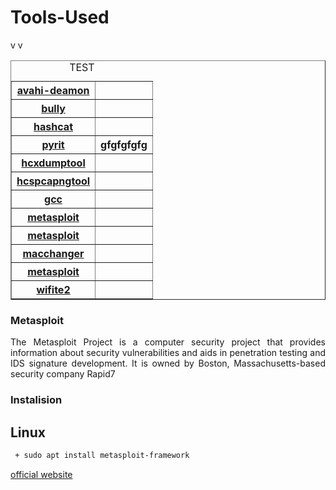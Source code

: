# Tools-Used 

<html>
<body>

<table BORDER=1 >
<CAPTION align="left"> TEST </CAPTION>

<TR>
<TH > <a href=#avahi-deamon>avahi-deamon</TH>
<TH> </TH>
</TR>
<TR>
<TH > <a     href=#metasploit>bully</TH>
<TH> </TH>
</TR>
<TR>
<TH > <a      href=#metasploit>hashcat</TH>
<TH> </TH>
</TR>
<TR>
<TH > <a       href=#metasploit>pyrit</TH>
<TH>gfgfgfgfg </TH>
</TR>
<TR>
<TH > <a href=#metasploit>hcxdumptool</TH>
<TH> </TH>
</TR>
<TR>
<TH > <a href=#metasploit>hcspcapngtool</TH>
<TH> </TH>
</TR>
v
<TR>
<TH > <a href=#metasploit>gcc</TH>
<TH> </TH>
</TR>
<TR>
<TH > <a href=#metasploit>metasploit</TH>
<TH> </TH>
</TR>
<TR>
<TH          > <a href=#metasploit>metasploit</TH>
<TH> </TH>
</TR>
<TR>
<TH > <a href=#metasploit>macchanger</TH>
<TH> </TH>
</TR>
<TR>
<TH > <a href=#metasploit>metasploit</TH>
<TH> </TH>
</TR>
v
<TR>
<TH > <a    href=#metasploit>wifite2</TH>
<TH> </TH>
</TR>

</table>




### Metasploit
<!-- source = Wikipedia--> 
<p align=justify>
    The Metasploit Project is a computer security project that provides information about security vulnerabilities and aids in penetration testing and IDS signature development. It is owned by Boston, Massachusetts-based security company Rapid7
    </p>
    
### Instalision

## Linux
```diff
 + sudo apt install metasploit-framework

```

[official website](https://www.metasploit.com)


</body>
</html>